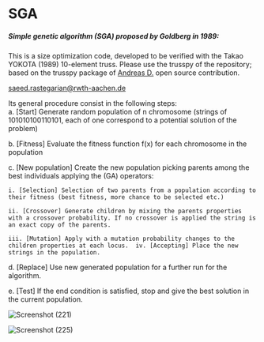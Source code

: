 # SGA

##### Simple genetic algorithm (SGA) proposed by Goldberg in 1989:
This is a size optimization code, developed to be verified with the Takao YOKOTA (1989) 10-element truss. 
Please use the trusspy of the repository; based on the trusspy package of [Andreas D.](https://github.com/adtzlr) open source contribution.

saeed.rastegarian@rwth-aachen.de

Its general procedure consist in the following steps:  
a. [Start] Generate random population of n chromosome (strings of 101010100110101, each of one correspond to a potential solution of the problem) 

b. [Fitness] Evaluate the fitness function f(x) for each chromosome in the population

c. [New population] Create the new population picking parents among the best individuals applying the (GA) operators:

    i. [Selection] Selection of two parents from a population according to their fitness (best fitness, more chance to be selected etc.) 
    
    ii. [Crossover] Generate children by mixing the parents properties with a crossover probability. If no crossover is applied the string is an exact copy of the parents.
    
    iii. [Mutation] Apply with a mutation probability changes to the children properties at each locus.  iv. [Accepting] Place the new strings in the population.  
    
d. [Replace] Use new generated population for a further run for the algorithm.  

e. [Test] If the end condition is satisfied, stop and give the best solution in the current population.


![Screenshot (221)](https://user-images.githubusercontent.com/51674837/89954730-ea432a80-dc31-11ea-9c5e-6ae0d1a95119.png)

![Screenshot (225)](https://user-images.githubusercontent.com/51674837/89954726-e8796700-dc31-11ea-8241-38ccaf2c864e.png)

